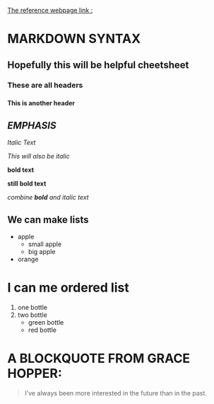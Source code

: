 
[The reference webpage link :](https://guides.github.com/pdfs/markdown-cheatsheet-online.pdf)

# MARKDOWN SYNTAX

## Hopefully this will be helpful cheetsheet

### These are all headers <h3>

#### This is another header <h4>



## *EMPHASIS*

*Italic Text* 

_This will also be italic_

**bold text** 

__still bold text__

*combine **bold** and italic text*



## We can make lists

* apple
  * small apple
  * big apple
* orange


# I can me ordered list

1. one bottle
2. two bottle
   * green bottle
   * red bottle
   
   
# A BLOCKQUOTE FROM GRACE HOPPER:

> I’ve always been more interested 
> in the future than in the past.
   

   

